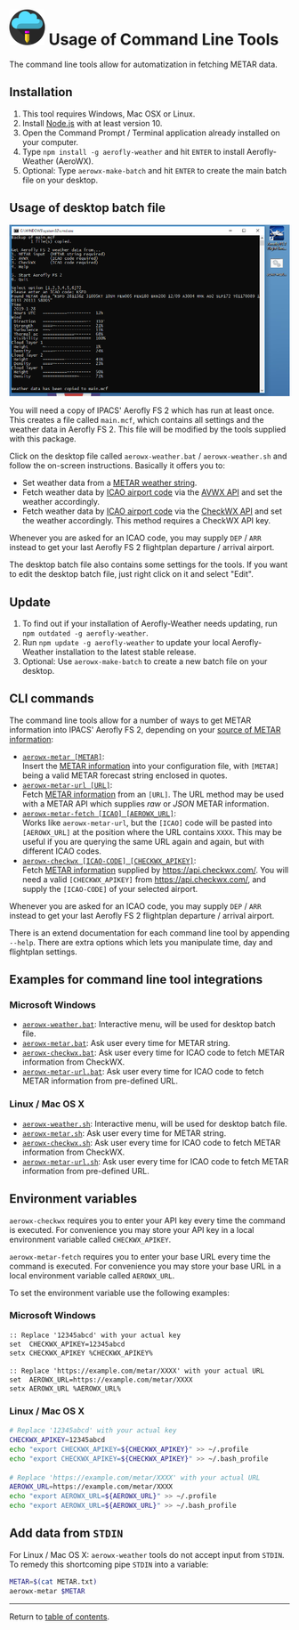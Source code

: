 ![](./favicon-64x64.png) Usage of Command Line Tools
====================================================

The command line tools allow for automatization in fetching METAR data.

Installation
------------

1. This tool requires Windows, Mac OSX or Linux.
1. Install [Node.js](https://nodejs.org/) with at least version 10.
1. Open the Command Prompt / Terminal application already installed on your computer.
1. Type `npm install -g aerofly-weather` and hit `ENTER` to install Aerofly-Weather (AeroWX).
1. Optional: Type `aerowx-make-batch` and hit `ENTER` to create the main batch file on your desktop.

Usage of desktop batch file
---------------------------

![](aerofly-weather-desktop.png)

You will need a copy of IPACS' Aerofly FS 2 which has run at least once. This creates a file called `main.mcf`, which contains all settings and the weather data in Aerofly FS 2. This file will be modified by the tools supplied with this package.

Click on the desktop file called `aerowx-weather.bat` / `aerowx-weather.sh` and follow the on-screen instructions. Basically it offers you to:

* Set weather data from a [METAR weather string](metar.md).
* Fetch weather data by [ICAO airport code](https://en.wikipedia.org/wiki/ICAO_airport_code) via the [AVWX API](https://avwx.rest/) and set the weather accordingly.
* Fetch weather data by [ICAO airport code](https://en.wikipedia.org/wiki/ICAO_airport_code) via the [CheckWX API](https://www.checkwx.com/) and set the weather accordingly. This method requires a CheckWX API key.

Whenever you are asked for an ICAO code, you may supply `DEP` / `ARR` instead to get your last Aerofly FS 2 flightplan departure / arrival airport.

The desktop batch file also contains some settings for the tools. If you want to edit the desktop batch file, just right click on it and select "Edit". 

Update
------

1. To find out if your installation of Aerofly-Weather needs updating, run `npm outdated -g aerofly-weather`.
2. Run `npm update -g aerofly-weather` to update your local Aerofly-Weather installation to the latest stable release.
3. Optional: Use `aerowx-make-batch` to create a new batch file on your desktop.

CLI commands
------------

The command line tools allow for a number of ways to get METAR information into IPACS' Aerofly FS 2, depending on your [source of METAR information](./metar.md):

* [`aerowx-metar [METAR]`](../bin/aerowx-metar):  
  Insert the [METAR information](./metar.md) into your configuration file, with `[METAR]` being a valid METAR forecast string enclosed in quotes.
* [`aerowx-metar-url [URL]`](../bin/aerowx-metar-url):  
  Fetch [METAR information](./metar.md) from an `[URL]`. The URL method may be used with a METAR API which supplies _raw_ or _JSON_ METAR information.
* [`aerowx-metar-fetch [ICAO] [AEROWX_URL]`](../bin/aerowx-metar-fetch):  
  Works like `aerowx-metar-url`, but the `[ICAO]` code will be pasted into `[AEROWX_URL]` at the position where the URL contains `XXXX`. This may be useful if you are querying the same URL again and again, but with different ICAO codes.
* [`aerowx-checkwx [ICAO-CODE] [CHECKWX_APIKEY]`](../bin/aerowx-checkwx):  
  Fetch [METAR information](./metar.md) supplied by https://api.checkwx.com/. You will need a valid `[CHECKWX_APIKEY]` from https://api.checkwx.com/, and supply the `[ICAO-CODE]` of your selected airport.

Whenever you are asked for an ICAO code, you may supply `DEP` / `ARR` instead to get your last Aerofly FS 2 flightplan departure / arrival airport.

There is an extend documentation for each command line tool by appending `--help`. There are extra options which lets you manipulate time, day and flightplan settings.

Examples for command line tool integrations
-------------------------------------------

### Microsoft Windows

* [`aerowx-weather.bat`](scripts/aerowx-weather.bat): Interactive menu, will be used for desktop batch file.
* [`aerowx-metar.bat`](scripts/aerowx-metar.bat): Ask user every time for METAR string.
* [`aerowx-checkwx.bat`](scripts/aerowx-checkwx.bat): Ask user every time for ICAO code to fetch METAR information from CheckWX.
* [`aerowx-metar-url.bat`](scripts/aerowx-metar-url.bat): Ask user every time for ICAO code to fetch METAR information from pre-defined URL.

### Linux / Mac OS X

* [`aerowx-weather.sh`](scripts/aerowx-weather.sh): Interactive menu, will be used for desktop batch file.
* [`aerowx-metar.sh`](scripts/aerowx-metar.sh): Ask user every time for METAR string.
* [`aerowx-checkwx.sh`](scripts/aerowx-checkwx.sh): Ask user every time for ICAO code to fetch METAR information from CheckWX.
* [`aerowx-metar-url.sh`](scripts/aerowx-metar-url.sh): Ask user every time for ICAO code to fetch METAR information from pre-defined URL.

Environment variables
---------------------

`aerowx-checkwx` requires you to enter your API key every time the command is executed. For convenience you may store your API key in a local environment variable called `CHECKWX_APIKEY`. 

`aerowx-metar-fetch` requires you to enter your base URL every time the command is executed. For convenience you may store your base URL in a local environment variable called `AEROWX_URL`. 

To set the environment variable use the following examples:

### Microsoft Windows

```batch
:: Replace '12345abcd' with your actual key
set  CHECKWX_APIKEY=12345abcd
setx CHECKWX_APIKEY %CHECKWX_APIKEY%

:: Replace 'https://example.com/metar/XXXX' with your actual URL
set  AEROWX_URL=https://example.com/metar/XXXX
setx AEROWX_URL %AEROWX_URL%
```

### Linux / Mac OS X

```bash
# Replace '12345abcd' with your actual key
CHECKWX_APIKEY=12345abcd
echo "export CHECKWX_APIKEY=${CHECKWX_APIKEY}" >> ~/.profile
echo "export CHECKWX_APIKEY=${CHECKWX_APIKEY}" >> ~/.bash_profile

# Replace 'https://example.com/metar/XXXX' with your actual URL
AEROWX_URL=https://example.com/metar/XXXX
echo "export AEROWX_URL=${AEROWX_URL}" >> ~/.profile
echo "export AEROWX_URL=${AEROWX_URL}" >> ~/.bash_profile
```

Add data from `STDIN`
---------------------

For Linux / Mac OS X: `aerowx-weather` tools do not accept input from `STDIN`. To remedy this shortcoming pipe `STDIN` into a variable:

```bash
METAR=$(cat METAR.txt)
aerowx-metar $METAR

```

---

Return to [table of contents](README.md).
